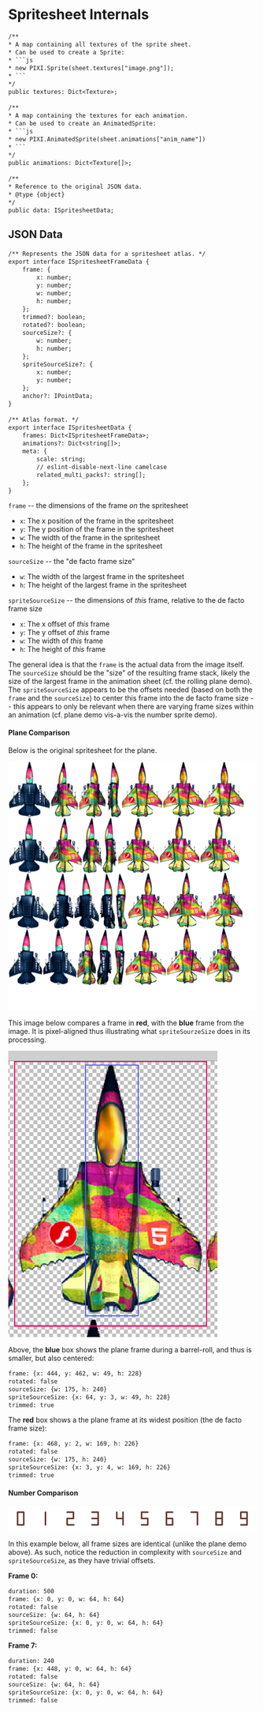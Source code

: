 # Spritesheet Internals
```
/**
* A map containing all textures of the sprite sheet.
* Can be used to create a Sprite:
* ```js
* new PIXI.Sprite(sheet.textures["image.png"]);
* ```
*/
public textures: Dict<Texture>;

/**
* A map containing the textures for each animation.
* Can be used to create an AnimatedSprite:
* ```js
* new PIXI.AnimatedSprite(sheet.animations["anim_name"])
* ```
*/
public animations: Dict<Texture[]>;

/**
* Reference to the original JSON data.
* @type {object}
*/
public data: ISpritesheetData;
```

## JSON Data
```
/** Represents the JSON data for a spritesheet atlas. */
export interface ISpritesheetFrameData {
	frame: {
		x: number;
		y: number;
		w: number;
		h: number;
	};
	trimmed?: boolean;
	rotated?: boolean;
	sourceSize?: {
		w: number;
		h: number;
	};
	spriteSourceSize?: {
		x: number;
		y: number;
	};
	anchor?: IPointData;
}

/** Atlas format. */
export interface ISpritesheetData {
	frames: Dict<ISpritesheetFrameData>;
	animations?: Dict<string[]>;
	meta: {
		scale: string;
		// eslint-disable-next-line camelcase
		related_multi_packs?: string[];
	};
}
```

`frame` -- the dimensions of the frame *on* the spritesheet
- `x`: The x position of the frame in the spritesheet
- `y`: The y position of the frame in the spritesheet
- `w`: The width of the frame in the spritesheet
- `h`: The height of the frame in the spritesheet

`sourceSize` -- the "de facto frame size"
- `w`: The width of the largest frame in the spritesheet
- `h`: The height of the largest frame in the spritesheet

`spriteSourceSize` -- the dimensions of *this* frame, relative to the de facto frame size
- `x`: The x offset of *this* frame
- `y`: The y offset of *this* frame
- `w`: The width of *this* frame
- `h`: The height of *this* frame

The general idea is that the `frame` is the actual data from the image itself.  The `sourceSize` should be the "size" of the resulting frame stack, likely the size of the largest frame in the animation sheet (cf. the rolling plane demo).  The `spriteSourceSize` appears to be the offsets needed (based on both the `frame` and the `sourceSize`) to center this frame into the de facto frame size -- this appears to only be relevant when there are varying frame sizes within an animation (cf. plane demo vis-a-vis the number sprite demo).

#### Plane Comparison

Below is the original spritesheet for the plane.

![Fighter](fighter.png)

This image below compares a frame in **red**, with the **blue** frame from the image.  It is pixel-aligned thus illustrating what `spriteSourzeSize` does in its processing.

![Plane Hit Merge](planeHitMerge.png)

Above, the **blue** box shows the plane frame during a barrel-roll, and thus is smaller, but also centered:

	frame: {x: 444, y: 462, w: 49, h: 228}
	rotated: false
	sourceSize: {w: 175, h: 240}
	spriteSourceSize: {x: 64, y: 3, w: 49, h: 228}
	trimmed: true

The **red** box shows a the plane frame at its widest position (the de facto frame size):

	frame: {x: 468, y: 2, w: 169, h: 226}
	rotated: false
	sourceSize: {w: 175, h: 240}
	spriteSourceSize: {x: 3, y: 4, w: 169, h: 226}
	trimmed: true


#### Number Comparison

![Numbers](0123456789.png)

In this example below, all frame sizes are identical (unlike the plane demo above).  As such, notice the reduction in complexity with `sourceSize` and `spriteSourceSize`, as they have trivial offsets.

**Frame 0:**

	duration: 500
	frame: {x: 0, y: 0, w: 64, h: 64}
	rotated: false
	sourceSize: {w: 64, h: 64}
	spriteSourceSize: {x: 0, y: 0, w: 64, h: 64}
	trimmed: false

**Frame 7:**

	duration: 240
	frame: {x: 448, y: 0, w: 64, h: 64}
	rotated: false
	sourceSize: {w: 64, h: 64}
	spriteSourceSize: {x: 0, y: 0, w: 64, h: 64}
	trimmed: false